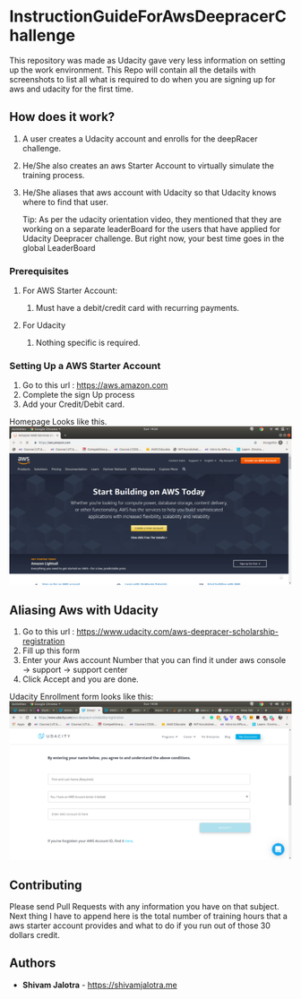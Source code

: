 # InstructionGuideForAwsDeepracerChallenge

This repository was made as Udacity gave very less information on setting up the work environment. 
This Repo will contain all the details with screenshots to list all what is required to do when you are signing up for aws and udacity for the first time. 

## How does it work?

1. A user creates a Udacity account and enrolls for the deepRacer challenge.
2. He/She also creates an aws Starter Account to virtually simulate the training process.
3. He/She aliases that aws account with Udacity so that Udacity knows where to find that user.

    Tip: As per the udacity orientation video, they mentioned that they are working on a separate leaderBoard for the users that have applied for Udacity Deepracer challenge. But right now, your best time goes in the global LeaderBoard

### Prerequisites

1. For AWS Starter Account:
    1. Must have a debit/credit card with recurring payments.

2. For Udacity
    1. Nothing specific is required.



### Setting Up a AWS Starter Account

1. Go to this url : https://aws.amazon.com
2. Complete the sign Up process
3. Add your Credit/Debit card.

Homepage Looks like this.
![Not Availble](https://github.com/jalotra/AwsUdacityDeepRacer/blob/master/images/awsSignUp/awsHomePage.png)


## Aliasing Aws with Udacity
1. Go to this url : https://www.udacity.com/aws-deepracer-scholarship-registration
2. Fill up this form
3. Enter your Aws account Number that you can find it under aws console -> support -> support center
4. Click Accept and you are done.

Udacity Enrollment form looks like this:
![Not Availble](https://github.com/jalotra/AwsUdacityDeepRacer/blob/master/images/udacityAwsAlias/enterAwsAccountDetails.png)




## Contributing

Please send Pull Requests with any information you have on that subject. Next thing I have to append here is the total number of training hours that a aws starter account provides and what to do if you run out of those 30 dollars credit.


## Authors

* **Shivam Jalotra** - https://shivamjalotra.me 



